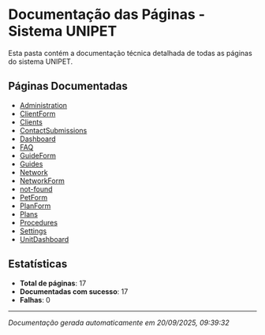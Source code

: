 # Documentação das Páginas - Sistema UNIPET

Esta pasta contém a documentação técnica detalhada de todas as páginas do sistema UNIPET.

## Páginas Documentadas

- [Administration](administration.md)
- [ClientForm](clientform.md)
- [Clients](clients.md)
- [ContactSubmissions](contactsubmissions.md)
- [Dashboard](dashboard.md)
- [FAQ](faq.md)
- [GuideForm](guideform.md)
- [Guides](guides.md)
- [Network](network.md)
- [NetworkForm](networkform.md)
- [not-found](not-found.md)
- [PetForm](petform.md)
- [PlanForm](planform.md)
- [Plans](plans.md)
- [Procedures](procedures.md)
- [Settings](settings.md)
- [UnitDashboard](unitdashboard.md)

## Estatísticas
- **Total de páginas**: 17
- **Documentadas com sucesso**: 17
- **Falhas**: 0

---
*Documentação gerada automaticamente em 20/09/2025, 09:39:32*